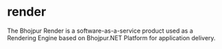 # render
The Bhojpur Render is a software-as-a-service product used as a Rendering Engine based on Bhojpur.NET Platform for application delivery.
